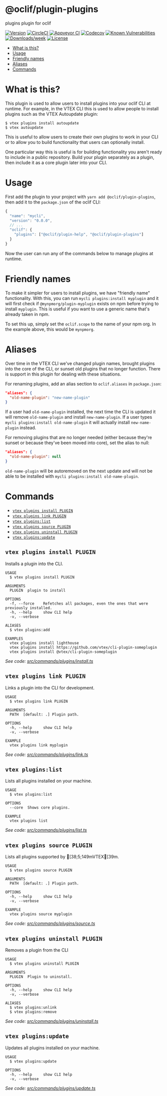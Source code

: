@oclif/plugin-plugins
=====================

plugins plugin for oclif

[![Version](https://img.shields.io/npm/v/@oclif/plugin-plugins.svg)](https://npmjs.org/package/@oclif/plugin-plugins)
[![CircleCI](https://circleci.com/gh/oclif/plugin-plugins/tree/master.svg?style=shield)](https://circleci.com/gh/oclif/plugin-plugins/tree/master)
[![Appveyor CI](https://ci.appveyor.com/api/projects/status/github/oclif/plugin-plugins?branch=master&svg=true)](https://ci.appveyor.com/project/oclif/plugin-plugins/branch/master)
[![Codecov](https://codecov.io/gh/oclif/plugin-plugins/branch/master/graph/badge.svg)](https://codecov.io/gh/oclif/plugin-plugins)
[![Known Vulnerabilities](https://snyk.io/test/github/oclif/plugin-plugins/badge.svg)](https://snyk.io/test/github/oclif/plugin-plugins)
[![Downloads/week](https://img.shields.io/npm/dw/@oclif/plugin-plugins.svg)](https://npmjs.org/package/@oclif/plugin-plugins)
[![License](https://img.shields.io/npm/l/@oclif/plugin-plugins.svg)](https://github.com/oclif/plugin-plugins/blob/master/package.json)

<!-- toc -->
* [What is this?](#what-is-this)
* [Usage](#usage)
* [Friendly names](#friendly-names)
* [Aliases](#aliases)
* [Commands](#commands)
<!-- tocstop -->

# What is this?

This plugin is used to allow users to install plugins into your oclif CLI at runtime. For example, in the VTEX CLI this is used to allow people to install plugins such as the VTEX Autoupdate plugin:

```sh-session
$ vtex plugins install autoupdate
$ vtex autoupdate
```

This is useful to allow users to create their own plugins to work in your CLI or to allow you to build functionality that users can optionally install.

One particular way this is useful is for building functionality you aren't ready to include in a public repository. Build your plugin separately as a plugin, then include it as a core plugin later into your CLI.

# Usage

First add the plugin to your project with `yarn add @oclif/plugin-plugins`, then add it to the `package.json` of the oclif CLI:

```js
{
  "name": "mycli",
  "version": "0.0.0",
  // ...
  "oclif": {
    "plugins": ["@oclif/plugin-help", "@oclif/plugin-plugins"]
  }
}
```

Now the user can run any of the commands below to manage plugins at runtime.

# Friendly names

To make it simpler for users to install plugins, we have "friendly name" functionality. With this, you can run `mycli plugins:install myplugin` and it will first check if `@mynpmorg/plugin-myplugin` exists on npm before trying to install `myplugin`. This is useful if you want to use a generic name that's already taken in npm.

To set this up, simply set the `oclif.scope` to the name of your npm org. In the example above, this would be `mynpmorg`.

# Aliases

Over time in the VTEX CLI we've changed plugin names, brought plugins into the core of the CLI, or sunset old plugins that no longer function. There is support in this plugin for dealing with these situations.

For renaming plugins, add an alias section to `oclif.aliases` in `package.json`:

```json
"aliases": {
  "old-name-plugin": "new-name-plugin"
}
```

If a user had `old-name-plugin` installed, the next time the CLI is updated it will remove `old-name-plugin` and install `new-name-plugin`. If a user types `mycli plugins:install old-name-plugin` it will actually install `new-name-plugin` instead.

For removing plugins that are no longer needed (either because they're sunset or because they've been moved into core), set the alias to null:

```json
"aliases": {
  "old-name-plugin": null
}
```

`old-name-plugin` will be autoremoved on the next update and will not be able to be installed with `mycli plugins:install old-name-plugin`.

# Commands
<!-- commands -->
* [`vtex plugins install PLUGIN`](#vtex-plugins-install-plugin)
* [`vtex plugins link PLUGIN`](#vtex-plugins-link-plugin)
* [`vtex plugins:list`](#vtex-pluginslist)
* [`vtex plugins source PLUGIN`](#vtex-plugins-source-plugin)
* [`vtex plugins uninstall PLUGIN`](#vtex-plugins-uninstall-plugin)
* [`vtex plugins:update`](#vtex-pluginsupdate)

## `vtex plugins install PLUGIN`

Installs a plugin into the CLI.

```
USAGE
  $ vtex plugins install PLUGIN

ARGUMENTS
  PLUGIN  plugin to install

OPTIONS
  -f, --force    Refetches all packages, even the ones that were previously installed.
  -h, --help     show CLI help
  -v, --verbose

ALIASES
  $ vtex plugins:add

EXAMPLES
  vtex plugins install lighthouse
  vtex plugins install https://github.com/vtex/cli-plugin-someplugin
  vtex plugins install @vtex/cli-plugin-someplugin
```

_See code: [src/commands/plugins/install.ts](https://github.com/vtex/cli-plugin-plugins/blob/v1.13.2/src/commands/plugins/install.ts)_

## `vtex plugins link PLUGIN`

Links a plugin into the CLI for development.

```
USAGE
  $ vtex plugins link PLUGIN

ARGUMENTS
  PATH  [default: .] Plugin path.

OPTIONS
  -h, --help     show CLI help
  -v, --verbose

EXAMPLE
  vtex plugins link myplugin
```

_See code: [src/commands/plugins/link.ts](https://github.com/vtex/cli-plugin-plugins/blob/v1.13.2/src/commands/plugins/link.ts)_

## `vtex plugins:list`

Lists all plugins installed on your machine.

```
USAGE
  $ vtex plugins:list

OPTIONS
  --core  Shows core plugins.

EXAMPLE
  vtex plugins list
```

_See code: [src/commands/plugins/list.ts](https://github.com/vtex/cli-plugin-plugins/blob/v1.13.2/src/commands/plugins/list.ts)_

## `vtex plugins source PLUGIN`

Lists all plugins supported by [38;5;149mVTEX[39m.

```
USAGE
  $ vtex plugins source PLUGIN

ARGUMENTS
  PATH  [default: .] Plugin path.

OPTIONS
  -h, --help     show CLI help
  -v, --verbose

EXAMPLE
  vtex plugins source myplugin
```

_See code: [src/commands/plugins/source.ts](https://github.com/vtex/cli-plugin-plugins/blob/v1.13.2/src/commands/plugins/source.ts)_

## `vtex plugins uninstall PLUGIN`

Removes a plugin from the CLI

```
USAGE
  $ vtex plugins uninstall PLUGIN

ARGUMENTS
  PLUGIN  Plugin to uninstall.

OPTIONS
  -h, --help     show CLI help
  -v, --verbose

ALIASES
  $ vtex plugins:unlink
  $ vtex plugins:remove
```

_See code: [src/commands/plugins/uninstall.ts](https://github.com/vtex/cli-plugin-plugins/blob/v1.13.2/src/commands/plugins/uninstall.ts)_

## `vtex plugins:update`

Updates all plugins installed on your machine.

```
USAGE
  $ vtex plugins:update

OPTIONS
  -h, --help     show CLI help
  -v, --verbose
```

_See code: [src/commands/plugins/update.ts](https://github.com/vtex/cli-plugin-plugins/blob/v1.13.2/src/commands/plugins/update.ts)_
<!-- commandsstop -->
